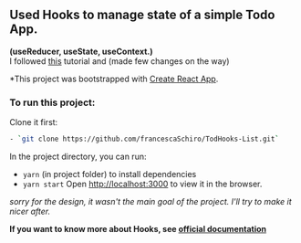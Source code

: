 ## Used Hooks to manage state of a simple Todo App. 
**(useReducer, useState, useContext.)** <br>
I followed [this](https://www.robinwieruch.de/react-state-usereducer-usestate-usecontext/) tutorial and (made few changes on the way)

*This project was bootstrapped with [Create React App](https://github.com/facebook/create-react-app).

### To run this project: 

Clone it first:
```sh
- `git clone https://github.com/francescaSchiro/TodHooks-List.git`
```

In the project directory, you can run:
- `yarn` (in project folder) to install dependencies
- `yarn start` Open [http://localhost:3000](http://localhost:3000) to view it in the browser.

*sorry for the design, it wasn't the main goal of the project. I'll try to make it nicer after.*

**If you want to know more about Hooks, see [official documentation](https://reactjs.org/docs/hooks-intro.html)**

